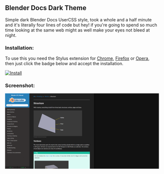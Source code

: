 ## Blender Docs Dark Theme
Simple dark Blender Docs UserCSS style, took a whole and a half minute and it's literally four lines of code but hey! if you're going to spend so much time looking at the same web might as well make your eyes not bleed at night.

### Installation:
To use this you need the Stylus extension for [Chrome](https://chrome.google.com/webstore/detail/stylus/clngdbkpkpeebahjckkjfobafhncgmne), [Firefox](https://addons.mozilla.org/en-US/android/addon/styl-us/) or [Opera](https://addons.opera.com/es/extensions/details/stylus/), then just click the badge below and accept the installation.

[![Install](https://img.shields.io/badge/Install%20directly%20with-Stylus-00adad.svg)](https://raw.githubusercontent.com/ikorobus/blender-docs-dark-theme/main/bddt.user.css)

### Screenshot:
<img align="center" src="https://raw.githubusercontent.com/ikorobus/blender-docs-dark-theme/main/sample01.png"></img>
